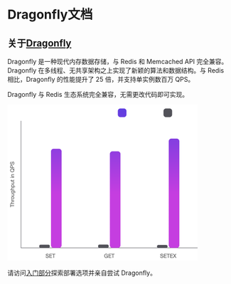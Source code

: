 # 
# Dragonfly文档
## 关于[Dragonfly](https://www.dragonflydb.io/docs/#about-dragonfly "直接链接到“关于Dragonfly”")
Dragonfly 是一种现代内存数据存储，与 Redis 和 Memcached API 完全兼容。Dragonfly 在多线程、无共享架构之上实现了新颖的算法和数据结构。与 Redis 相比，Dragonfly 的性能提升了 25 倍，并支持单实例数百万 QPS。

Dragonfly 与 Redis 生态系统完全兼容，无需更改代码即可实现。

![image](images/znZu76hbrh13j6b3upp9QW4MTqij1rZ9EMYhUH_CPbw.png)

请访问[入门部分](/docs/getting-started)探索部署选项并亲自尝试 Dragonfly。

